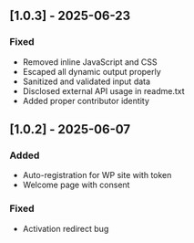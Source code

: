 ## [1.0.3] - 2025-06-23
### Fixed
- Removed inline JavaScript and CSS
- Escaped all dynamic output properly
- Sanitized and validated input data
- Disclosed external API usage in readme.txt
- Added proper contributor identity

## [1.0.2] - 2025-06-07
### Added
- Auto-registration for WP site with token
- Welcome page with consent

### Fixed
- Activation redirect bug